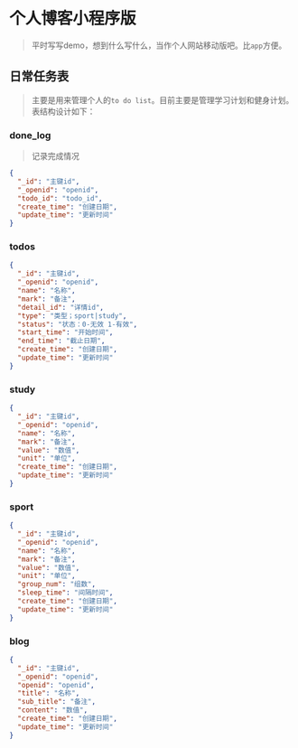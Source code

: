 # 个人博客小程序版

> 平时写写demo，想到什么写什么，当作个人网站移动版吧。比`app`方便。

## 日常任务表

> 主要是用来管理个人的`to do list`。目前主要是管理学习计划和健身计划。表结构设计如下：  

### done_log  

> 记录完成情况

```json
{
  "_id": "主键id",
  "_openid": "openid",
  "todo_id": "todo_id",
  "create_time": "创建日期",
  "update_time": "更新时间"
}
```  

### todos  

```json
{
  "_id": "主键id",
  "_openid": "openid",
  "name": "名称",
  "mark": "备注",
  "detail_id": "详情id",
  "type": "类型；sport|study",
  "status": "状态：0-无效 1-有效",
  "start_time": "开始时间",
  "end_time": "截止日期",
  "create_time": "创建日期",
  "update_time": "更新时间"
}
```  

### study  

```json
{
  "_id": "主键id",
  "_openid": "openid",
  "name": "名称",
  "mark": "备注",
  "value": "数值",
  "unit": "单位",
  "create_time": "创建日期",
  "update_time": "更新时间"
}
```  

### sport  

```json
{
  "_id": "主键id",
  "_openid": "openid",
  "name": "名称",
  "mark": "备注",
  "value": "数值",
  "unit": "单位",
  "group_num": "组数",
  "sleep_time": "间隔时间",
  "create_time": "创建日期",
  "update_time": "更新时间"
}
```  

### blog
```json
{
  "_id": "主键id",
  "_openid": "openid",
  "openid": "openid",
  "title": "名称",
  "sub_title": "备注",
  "content": "数值",
  "create_time": "创建日期",
  "update_time": "更新时间"
}
```
